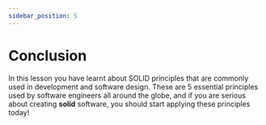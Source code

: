```yaml
---
sidebar_position: 5
---
```


# Conclusion

In this lesson you have learnt about SOLID principles that are commonly used in development and software design. These are 5 essential principles used by software engineers all around the globe, and if you are serious about creating **solid** software, you should start applying these principles today!
